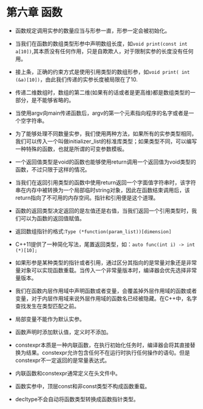 # 第六章 函数

* 函数规定调用实参的数量应当与形参一直，形参一定会被初始化。
* 当我们在函数的数组类型形参中声明数组长度，如`void print(const int a[10])`,其本质没有任何作用，只是自欺欺人，对于限制实参的长度没有任何用。
* 接上条，正确的约束方式是使用引用类型的数组形参，如`void print( int (&a)[10])`，由此我们传递的实参长度被局限在了10.
* 传递二维数组时，数组的第二维(如果有的话或者是更高维)都是数组类型的一部分，是不能够省略的。

* 当使用argv向main传递函数后，argv的第一个元素指向程序的名字或者是一个空字符串。

* 为了能够处理不同数量实参，我们使用两种方法，如果所有的实参类型相同，我们可以传入一个叫做initializer_list的标准库类型；如果类型不同，可以编写一种特殊的函数，也就是所谓的可变参数模板。
* 一个返回值类型是void的函数也能够使用return调用一个返回值为void类型的函数，不过只限于这样的情况。

* 当我们在返回引用类型的函数中使用return返回一个字面值字符串时，该字符串在内存中被转换为一个局部临时string对象，因此在函数结束调用后，该return指向了不可用的内存空间。指针和引用便是这个道理。
* 函数的返回类型决定返回的是左值还是右值，当我们返回一个引用类型时，我们可以为函数的返回值赋值。

* 返回数组指针的格式:`Type (*function(param_list))[dimension]`
* C++11提供了一种简化写法，尾置返回类型，如：`auto func(int i) -> int (*)[10];`

* 如果形参是某种类型的指针或者引用，通过区分其指向的是常量对象还是非常量对象可以实现函数重载。当传入一个非常量版本时，编译器会优先选择非常量版本。
* 我们在函数内层作用域中声明函数或者变量，会覆盖掉外层作用域的函数或者变量，对于内层作用域来说外层作用域的函数名已经被隐藏。在C++中，名字查找发生在类型匹配之前。
* 局部变量不能作为默认实参。
* 函数声明时添加默认值，定义时不添加。

* constexpr本质是一种内联函数，在执行初始化任务时，编译器会将其直接替换为结果。constexpr允许包含任何不在运行时执行任何操作的语句。但是constexpr不一定返回的是常量表达式。
* 内联函数和constexpr通常定义在头文件中。
* 函数实参中，顶层const和非const类型不构成函数重载。
* decltype不会自动将函数类型转换成函数指针类型。